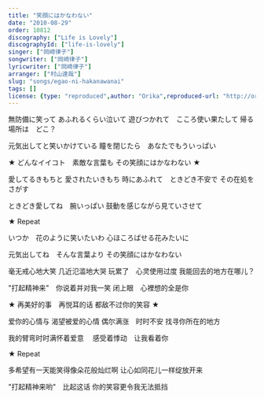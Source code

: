 ```yaml
---
title: "笑顔にはかなわない"
date: "2010-08-29"
order: 10812
discography: ["Life is Lovely"]
discographyId: ["life-is-lovely"]
singer: ["岡崎律子"]
songwriter: ["岡崎律子"]
lyricwriter: ["岡崎律子"]
arranger: ["村山達哉"]
slug: "songs/egao-ni-hakanawanai"
tags: []
license: {type: "reproduced",author: "Orika",reproduced-url: "http://orikamushi.myweb.hinet.net/",reproduced-website: "織歌蟲網站"}
---
```


無防備に笑って 
あふれるくらい泣いて 
遊びつかれて　こころ使い果たして 
帰る場所は　どこ？ 

元気出してと笑いかけている 
瞳を閉じたら　あなたでもういっぱい 

★ どんなイイコト　素敵な言葉も 
その笑顔にはかなわない ★

愛してるきもちと 
愛されたいきもち 
時にあふれて　ときどき不安で 
その在処をさがす 

ときどき愛してね　腕いっぱい 
鼓動を感じながら見ていさせて 

★ Repeat 

いつか　花のように笑いたいわ 
心ほころばせる花みたいに 

元気出してね　そんな言葉より 
その笑顔にはかなわない

毫无戒心地大笑
几近氾滥地大哭
玩累了　心灵使用过度
我能回去的地方在哪儿？ 

"打起精神来"　你说着并对我一笑
闭上眼　心裡想的全是你

★ 再美好的事　再悦耳的话
都敌不过你的笑容 ★ 

爱你的心情与
渴望被爱的心情
偶尔满涨　时时不安
找寻你所在的地方

我的臂弯时时满怀着爱意　
感受着悸动　让我看着你

★ Repeat

多希望有一天能笑得像朵花般灿烂啊
让心如同花儿一样绽放开来

"打起精神来哟"　比起这话
你的笑容更令我无法抵挡

